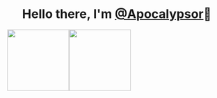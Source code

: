 <p>
  <h1 align="center">
    <b>Hello there, I'm <a href="https://github.com/Apocalypsor">@Apocalypsor</a>👋</b>
  </h1>
</p>

<img align="" height="142px" src="https://github-readme-stats.vercel.app/api?username=Apocalypsor&hide_title=true&hide_border=true&show_icons=true&include_all_commits=true&line_height=21&bg_color=0,EC6C6C,FFD479,FFFC79,73FA79&theme=graywhite" /><img align="" height="142px"  src="https://github-readme-stats.vercel.app/api/top-langs/?username=Apocalypsor&hide_title=true&hide_border=true&layout=compact&bg_color=0,73FA79,73FDFF,D783FF&theme=graywhite&locale=cn" />
